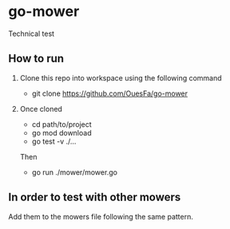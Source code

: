 # go-mower
Technical test

## How to run

1. Clone this repo into workspace using the following command
    - git clone https://github.com/OuesFa/go-mower
2. Once cloned 
    - cd path/to/project
    - go mod download
    - go test -v ./... 
    
    Then 
    
    - go run ./mower/mower.go  
    
## In order to test with other mowers
   Add them to the mowers file following the same pattern.